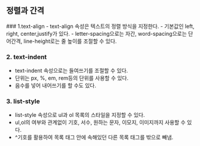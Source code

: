 <h2>정렬과 간격</h2>
### 1.text-align
- text-align 속성은 텍스트의 정렬 방식을 지정한다.
- 기본값인 left, right, center,justify가 있다.
- letter-spacing으로는 자간, word-spacing으로는 단어간격, line-height로는 줄 높이를 조절할 수 있다.

### 2. text-indent
- text-indent 속성으로는 들여쓰기를 조절할 수 있다.
- 단위는 px, %, em, rem등의 단위를 사용할 수 있다.
- 음수를 넣어 내어쓰기를 할 수도 있다.

### 3. list-style
- list-style 속성으로 ul과 ol 목록의 스타일을 지정할 수 있다.
- ul,ol의 여부와 관계없이 기호, 서수, 원하는 문자, 이모지, 이미지까지 사용할 수 있다.
- ^기호를 활용하여 목록 태그 안에 속해있던 다른 목록 태그를 밖으로 빼냄.
